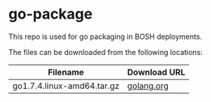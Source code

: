 go-package
============
This repo is used for go packaging in BOSH deployments.

The files can be downloaded from the following locations:

| Filename | Download URL |
| -------- | ------------ |
| go1.7.4.linux-amd64.tar.gz | [golang.org](https://storage.googleapis.com/golang/go1.7.4.linux-amd64.tar.gz) |
